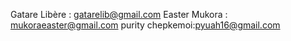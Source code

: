
Gatare Libère : gatarelib@gmail.com
Easter Mukora : mukoraeaster@gmail.com
purity chepkemoi:pyuah16@gmail.com

